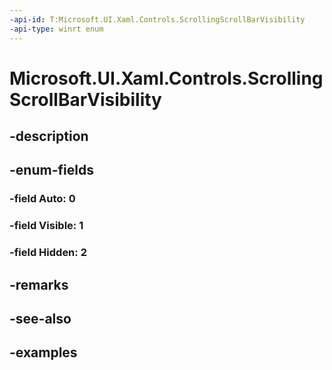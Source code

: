 ```yaml
---
-api-id: T:Microsoft.UI.Xaml.Controls.ScrollingScrollBarVisibility
-api-type: winrt enum
---
```


# Microsoft.UI.Xaml.Controls.ScrollingScrollBarVisibility

<!--
public enum ScrollingScrollBarVisibility
-->

## -description

## -enum-fields

### -field Auto: 0

### -field Visible: 1

### -field Hidden: 2

## -remarks

## -see-also

## -examples


